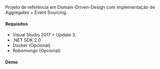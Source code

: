 Projeto de referência em Domain-Driven-Design com implementação de Aggregates + Event Sourcing.

#### Requisitos

* Visual Studio 2017 + Update 3.
* .NET SDK 2.0
* Docker (Opcional)
* Robomongo (Opcional)

#### Demo

